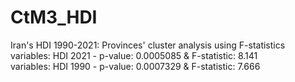 # CtM3_HDI
Iran's HDI 1990-2021: Provinces' cluster analysis using F-statistics
<br>
variables: HDI 2021 - p-value: 0.0005085 & F-statistic: 8.141
<br>
variables: HDI 1990 - p-value: 0.0007329 & F-statistic: 7.666

